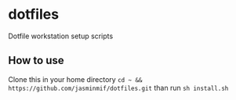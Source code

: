# dotfiles
Dotfile workstation setup scripts

## How to use
Clone this in your home directory `cd ~ && https://github.com/jasminmif/dotfiles.git`
than run `sh install.sh`
